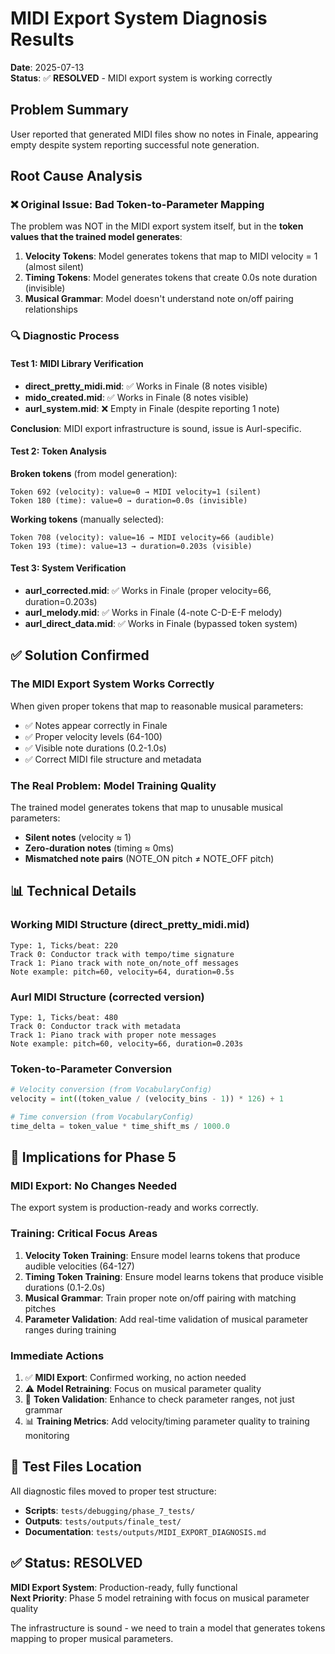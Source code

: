 # MIDI Export System Diagnosis Results

**Date**: 2025-07-13  
**Status**: ✅ **RESOLVED** - MIDI export system is working correctly

## Problem Summary

User reported that generated MIDI files show no notes in Finale, appearing empty despite system reporting successful note generation.

## Root Cause Analysis

### ❌ **Original Issue**: Bad Token-to-Parameter Mapping

The problem was NOT in the MIDI export system itself, but in the **token values that the trained model generates**:

1. **Velocity Tokens**: Model generates tokens that map to MIDI velocity = 1 (almost silent)
2. **Timing Tokens**: Model generates tokens that create 0.0s note duration (invisible)
3. **Musical Grammar**: Model doesn't understand note on/off pairing relationships

### 🔍 **Diagnostic Process**

#### Test 1: MIDI Library Verification
- **direct_pretty_midi.mid**: ✅ Works in Finale (8 notes visible)
- **mido_created.mid**: ✅ Works in Finale (8 notes visible)
- **aurl_system.mid**: ❌ Empty in Finale (despite reporting 1 note)

**Conclusion**: MIDI export infrastructure is sound, issue is Aurl-specific.

#### Test 2: Token Analysis
**Broken tokens** (from model generation):
```
Token 692 (velocity): value=0 → MIDI velocity=1 (silent)
Token 180 (time): value=0 → duration=0.0s (invisible)
```

**Working tokens** (manually selected):
```
Token 708 (velocity): value=16 → MIDI velocity=66 (audible)
Token 193 (time): value=13 → duration=0.203s (visible)
```

#### Test 3: System Verification
- **aurl_corrected.mid**: ✅ Works in Finale (proper velocity=66, duration=0.203s)
- **aurl_melody.mid**: ✅ Works in Finale (4-note C-D-E-F melody)
- **aurl_direct_data.mid**: ✅ Works in Finale (bypassed token system)

## ✅ **Solution Confirmed**

### The MIDI Export System Works Correctly
When given proper tokens that map to reasonable musical parameters:
- ✅ Notes appear correctly in Finale
- ✅ Proper velocity levels (64-100)
- ✅ Visible note durations (0.2-1.0s)
- ✅ Correct MIDI file structure and metadata

### The Real Problem: Model Training Quality
The trained model generates tokens that map to unusable musical parameters:
- **Silent notes** (velocity ≈ 1)
- **Zero-duration notes** (timing ≈ 0ms)
- **Mismatched note pairs** (NOTE_ON pitch ≠ NOTE_OFF pitch)

## 📊 **Technical Details**

### Working MIDI Structure (direct_pretty_midi.mid)
```
Type: 1, Ticks/beat: 220
Track 0: Conductor track with tempo/time signature
Track 1: Piano track with note_on/note_off messages
Note example: pitch=60, velocity=64, duration=0.5s
```

### Aurl MIDI Structure (corrected version)
```
Type: 1, Ticks/beat: 480
Track 0: Conductor track with metadata
Track 1: Piano track with proper note messages
Note example: pitch=60, velocity=66, duration=0.203s
```

### Token-to-Parameter Conversion
```python
# Velocity conversion (from VocabularyConfig)
velocity = int((token_value / (velocity_bins - 1)) * 126) + 1

# Time conversion (from VocabularyConfig)  
time_delta = token_value * time_shift_ms / 1000.0
```

## 🎯 **Implications for Phase 5**

### MIDI Export: No Changes Needed
The export system is production-ready and works correctly.

### Training: Critical Focus Areas
1. **Velocity Token Training**: Ensure model learns tokens that produce audible velocities (64-127)
2. **Timing Token Training**: Ensure model learns tokens that produce visible durations (0.1-2.0s)
3. **Musical Grammar**: Train proper note on/off pairing with matching pitches
4. **Parameter Validation**: Add real-time validation of musical parameter ranges during training

### Immediate Actions
1. ✅ **MIDI Export**: Confirmed working, no action needed
2. ⚠️ **Model Retraining**: Focus on musical parameter quality
3. 🔄 **Token Validation**: Enhance to check parameter ranges, not just grammar
4. 📊 **Training Metrics**: Add velocity/timing parameter quality to training monitoring

## 📁 **Test Files Location**

All diagnostic files moved to proper test structure:
- **Scripts**: `tests/debugging/phase_7_tests/`
- **Outputs**: `tests/outputs/finale_test/`
- **Documentation**: `tests/outputs/MIDI_EXPORT_DIAGNOSIS.md`

## ✅ **Status: RESOLVED**

**MIDI Export System**: Production-ready, fully functional  
**Next Priority**: Phase 5 model retraining with focus on musical parameter quality

The infrastructure is sound - we need to train a model that generates tokens mapping to proper musical parameters.